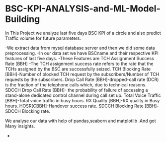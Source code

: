 # BSC-KPI-ANALYSIS-and-ML-Model-Building
In This Project we analyze last five days  BSC KPI of a circle and also predict Traffic volume for future parameters.

-We extract data from mysql database server and then we did some data preprocessing.
-In our data set we have BSCname and their respective KPI features of last five days.
-These Features are 
TCH Assignment Success Rate [BBH] -The TCH assignment success rate refers to the rate that the TCHs assigned by the BSC are successfully seized.
TCH Blocking Rate [BBH]-Number of blocked TCH request by the subscribers/Number of TCH requests by the subscribers.
Drop Call Rate [BBH]-dropped-call rate (DCR) is the fraction of the telephone calls which, due to technical reasons.
SDCCH Drop Call Rate [BBH]- the probability of failure of accessing a stand-alone dedicated control channel during call set up.
Total Voice Traffic [BBH]-Total voice traffic in busy hours.
RX Quality [BBH]-RX quality in Busy hours.
HOSR[CBBH]-Handover success rate.
SDCCH Blocking Rate [BBH]-SDCCH Blocking rate.

We analyse our data with help of pandas,seaborn and matplotlib .And got Many insights.














-

